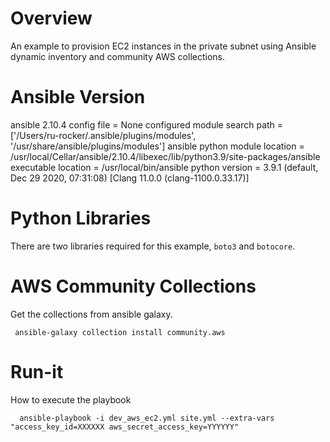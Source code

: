 # Overview
An example to provision EC2 instances in the private subnet using Ansible dynamic inventory and community AWS collections.

# Ansible Version
ansible 2.10.4
    config file = None
    configured module search path = ['/Users/ru-rocker/.ansible/plugins/modules', '/usr/share/ansible/plugins/modules']
    ansible python module location = /usr/local/Cellar/ansible/2.10.4/libexec/lib/python3.9/site-packages/ansible
    executable location = /usr/local/bin/ansible
    python version = 3.9.1 (default, Dec 29 2020, 07:31:08) [Clang 11.0.0 (clang-1100.0.33.17)]

# Python Libraries
There are two libraries required for this example, `boto3` and `botocore`.

# AWS Community Collections
Get the collections from ansible galaxy.

     ansible-galaxy collection install community.aws

# Run-it
How to execute the playbook

      ansible-playbook -i dev_aws_ec2.yml site.yml --extra-vars "access_key_id=XXXXXX aws_secret_access_key=YYYYYY"
